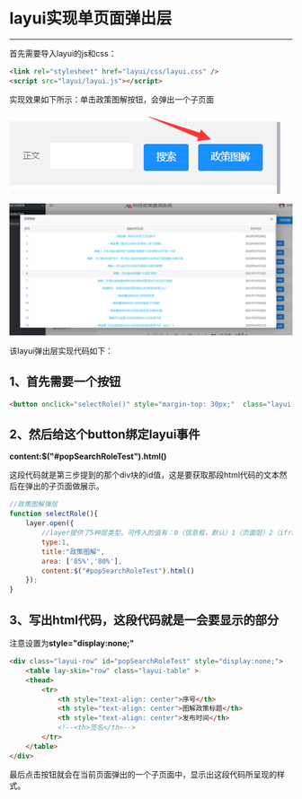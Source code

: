 # layui实现单页面弹出层

---

首先需要导入layui的js和css：

```html
<link rel="stylesheet" href="layui/css/layui.css" />
<script src="layui/layui.js"></script>
```

实现效果如下所示：单击政策图解按钮，会弹出一个子页面

![image-20221019215024652](https://raw.githubusercontent.com/SAH01/wordpress-img/master/imgs/image-20221019215024652.png)

![image-20221019215055111](https://raw.githubusercontent.com/SAH01/wordpress-img/master/imgs/image-20221019215055111.png)

该layui弹出层实现代码如下：

## 1、首先需要一个按钮

```html
<button onclick="selectRole()" style="margin-top: 30px;"  class="layui-btn layui-btn-normal">政策图解</button>
```

## 2、然后给这个button绑定layui事件

**content:$("#popSearchRoleTest").html()**

这段代码就是第三步提到的那个div块的id值，这是要获取那段html代码的文本然后在弹出的子页面做展示。

```javascript
//政策图解弹层
function selectRole(){
    layer.open({
        //layer提供了5种层类型。可传入的值有：0（信息框，默认）1（页面层）2（iframe层）3（加载层）4（tips层）
        type:1,
        title:"政策图解",
        area: ['85%','80%'],
        content:$("#popSearchRoleTest").html()
    });
}
```

## 3、写出html代码，这段代码就是一会要显示的部分

注意设置为**style="display:none;"**

```html
<div class="layui-row" id="popSearchRoleTest" style="display:none;">
	<table lay-skin="row" class="layui-table" >
	<thead>
        <tr>
            <th style="text-align: center">序号</th>
            <th style="text-align: center">图解政策标题</th>
            <th style="text-align: center">发布时间</th>
            <!--<th>签名</th>-->
        </tr>
    </table>
</div>
```

最后点击按钮就会在当前页面弹出的一个子页面中，显示出这段代码所呈现的样式。